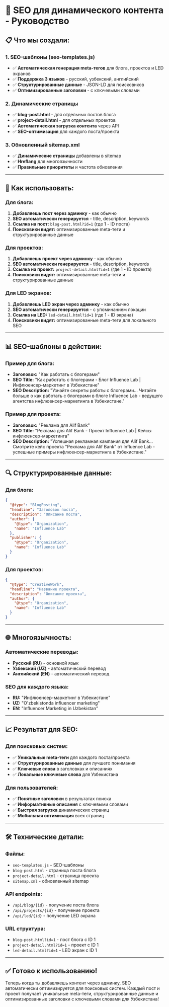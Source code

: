 # 🔧 SEO для динамического контента - Руководство

## 📋 **Что мы создали:**

### **1. SEO-шаблоны (seo-templates.js)**
- ✅ **Автоматическая генерация meta-тегов** для блога, проектов и LED экранов
- ✅ **Поддержка 3 языков** - русский, узбекский, английский
- ✅ **Структурированные данные** - JSON-LD для поисковиков
- ✅ **Оптимизированные заголовки** - с ключевыми словами

### **2. Динамические страницы**
- ✅ **blog-post.html** - для отдельных постов блога
- ✅ **project-detail.html** - для отдельных проектов
- ✅ **Автоматическая загрузка контента** через API
- ✅ **SEO-оптимизация** для каждого поста/проекта

### **3. Обновленный sitemap.xml**
- ✅ **Динамические страницы** добавлены в sitemap
- ✅ **Hreflang** для многоязычности
- ✅ **Правильные приоритеты** и частота обновления

---

## 🚀 **Как использовать:**

### **Для блога:**
1. **Добавляешь пост через админку** - как обычно
2. **SEO автоматически генерируется** - title, description, keywords
3. **Ссылка на пост:** `blog-post.html?id=1` (где 1 - ID поста)
4. **Поисковики видят:** оптимизированные meta-теги и структурированные данные

### **Для проектов:**
1. **Добавляешь проект через админку** - как обычно
2. **SEO автоматически генерируется** - title, description, keywords
3. **Ссылка на проект:** `project-detail.html?id=1` (где 1 - ID проекта)
4. **Поисковики видят:** оптимизированные meta-теги и структурированные данные

### **Для LED экранов:**
1. **Добавляешь LED экран через админку** - как обычно
2. **SEO автоматически генерируется** - с упоминанием локации
3. **Ссылка на LED:** `led-detail.html?id=1` (где 1 - ID экрана)
4. **Поисковики видят:** оптимизированные meta-теги для локального SEO

---

## 📊 **SEO-шаблоны в действии:**

### **Пример для блога:**
- **Заголовок:** "Как работать с блогерами"
- **SEO Title:** "Как работать с блогерами - Блог Influence Lab | Инфлюенсер-маркетинг в Узбекистане"
- **SEO Description:** "Узнайте секреты работы с блогерами... Читайте больше о как работать с блогерами в блоге Influence Lab - ведущего агентства инфлюенсер-маркетинга в Узбекистане."

### **Пример для проекта:**
- **Заголовок:** "Реклама для Alif Bank"
- **SEO Title:** "Реклама для Alif Bank - Проект Influence Lab | Кейсы инфлюенсер-маркетинга"
- **SEO Description:** "Успешная рекламная кампания для Alif Bank... Смотрите кейс проекта "Реклама для Alif Bank" от Influence Lab - успешные примеры инфлюенсер-маркетинга в Узбекистане."

---

## 🔍 **Структурированные данные:**

### **Для блога:**
```json
{
  "@type": "BlogPosting",
  "headline": "Заголовок поста",
  "description": "Описание поста",
  "author": {
    "@type": "Organization",
    "name": "Influence Lab"
  },
  "publisher": {
    "@type": "Organization",
    "name": "Influence Lab"
  }
}
```

### **Для проектов:**
```json
{
  "@type": "CreativeWork",
  "headline": "Название проекта",
  "description": "Описание проекта",
  "author": {
    "@type": "Organization",
    "name": "Influence Lab"
  }
}
```

---

## 🌐 **Многоязычность:**

### **Автоматические переводы:**
- **Русский (RU)** - основной язык
- **Узбекский (UZ)** - автоматический перевод
- **Английский (EN)** - автоматический перевод

### **SEO для каждого языка:**
- **RU:** "Инфлюенсер-маркетинг в Узбекистане"
- **UZ:** "O'zbekistonda influencer marketing"
- **EN:** "Influencer Marketing in Uzbekistan"

---

## 📈 **Результат для SEO:**

### **Для поисковых систем:**
- ✅ **Уникальные meta-теги** для каждого поста/проекта
- ✅ **Структурированные данные** для лучшего понимания
- ✅ **Ключевые слова** в заголовках и описаниях
- ✅ **Локальные ключевые слова** для Узбекистана

### **Для пользователей:**
- ✅ **Понятные заголовки** в результатах поиска
- ✅ **Информативные описания** с ключевыми словами
- ✅ **Быстрая загрузка** динамических страниц
- ✅ **Мобильная оптимизация** всех страниц

---

## 🛠 **Технические детали:**

### **Файлы:**
- `seo-templates.js` - SEO-шаблоны
- `blog-post.html` - страница поста блога
- `project-detail.html` - страница проекта
- `sitemap.xml` - обновленный sitemap

### **API endpoints:**
- `/api/blog/{id}` - получение поста блога
- `/api/projects/{id}` - получение проекта
- `/api/led/{id}` - получение LED экрана

### **URL структура:**
- `blog-post.html?id=1` - пост блога с ID 1
- `project-detail.html?id=1` - проект с ID 1
- `led-detail.html?id=1` - LED экран с ID 1

---

## ✅ **Готово к использованию!**

Теперь когда ты добавляешь контент через админку, SEO автоматически оптимизируется для поисковых систем. Каждый пост и проект получает уникальные meta-теги, структурированные данные и оптимизированные заголовки с ключевыми словами для Узбекистана!
